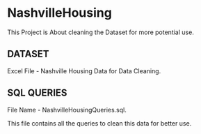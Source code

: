 # NashvilleHousing
 This Project is About cleaning the  Dataset for more potential use.

## DATASET
 Excel File - Nashville Housing Data for Data Cleaning.

## SQL QUERIES
 File Name - NashvilleHousingQueries.sql.

 This file contains all the queries to clean this data for better use.
 
